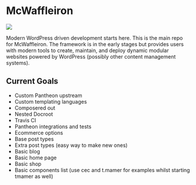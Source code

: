 # McWaffleiron

![](https://media3.giphy.com/media/103liSxCY1NpLO/250w.webp)

Modern WordPress driven development starts here. This is the main repo for McWaffleiron. The framework is in the early stages but provides users with modern tools to create, maintain, and deploy dynamic modular websites powered by WordPress (possibly other content management systems).

## Current Goals

* Custom Pantheon upstream
* Custom templating languages
* Composered out
* Nested Docroot
* Travis CI
* Pantheon integrations and tests
* Ecommerce options
* Base post types
* Extra post types (easy way to make new ones)
* Basic blog
* Basic home page
* Basic shop
* Basic components list (use cec and t.mamer for examples whilst starting tmamer as well)
